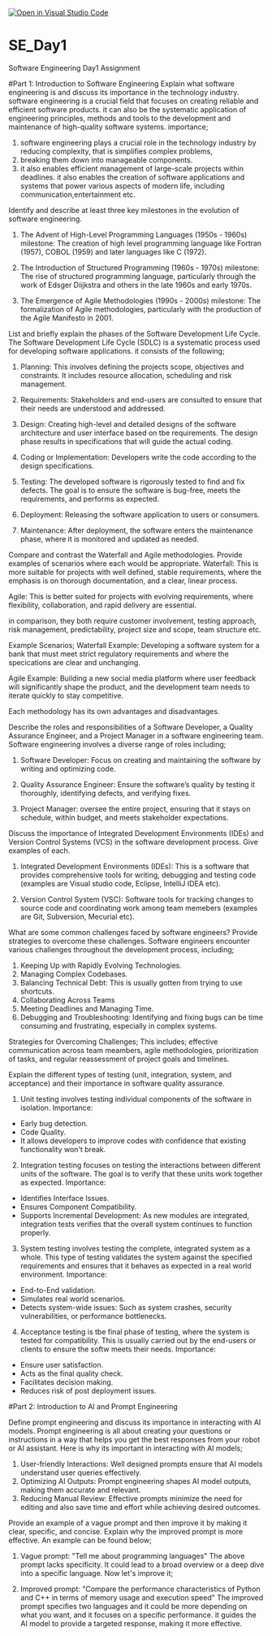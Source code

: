 [![Open in Visual Studio Code](https://classroom.github.com/assets/open-in-vscode-2e0aaae1b6195c2367325f4f02e2d04e9abb55f0b24a779b69b11b9e10269abc.svg)](https://classroom.github.com/online_ide?assignment_repo_id=15560634&assignment_repo_type=AssignmentRepo)
# SE_Day1
Software Engineering Day1 Assignment

#Part 1: Introduction to Software Engineering
Explain what software engineering is and discuss its importance in the technology industry.
software engineering is a crucial field that focuses on creating reliable and efficient software products. 
it can also be the systematic application of engineering principles, methods and tools to the development and maintenance of high-quality software systems.
importance;
1. software engineering plays a crucial role in the technology industry by reducing complexity, that is simplifies complex problems,
2. breaking them down into manageable components. 
3. it also enables efficient management of large-scale projects within deadlines.
it also enables the creation of software applications and systems that power various aspects of modern life, including communication,entertainment etc.

Identify and describe at least three key milestones in the evolution of software engineering.
1. The Advent of High-Level Programming Languages (1950s - 1960s)
milestone: The creation of high level programming language like Fortran (1957), COBOL (1959) and later languages like C (1972).

2. The Introduction of Structured Programming (1960s - 1970s)
milestone: The rise of structured programming language, particularly through the work of Edsger Diijkstra and others in the late 1960s
and early 1970s.

3. The Emergence of Agile Methodologies (1990s - 2000s)
milestone: The formalization of Agile methodologies, particularly with the production of the
Agile Manifesto in 2001.

List and briefly explain the phases of the Software Development Life Cycle.
The Software Development Life Cycle (SDLC) is a systematic process used for developing software applications. 
it consists of the following;
1. Planning: This involves defining the projects scope, objectives and constraints. 
It includes resource allocation, scheduling and risk management.

2. Requirements: Stakeholders and end-users are consulted to ensure that their needs are understood and addressed.

3. Design: Creating high-level and detailed designs of the software architecture and user interface based on tbe requirements.
The design phase results in specifications that will guide the actual coding.

4. Coding or Implementation: Developers write the code according to the design specifications. 

5. Testing: The developed software is rigorously tested to find and fix defects. 
The goal is to ensure the software is bug-free, meets the requirements, and performs as expected.

6. Deployment: Releasing the software application to users or consumers.

7. Maintenance: After deployment, the software enters the maintenance phase, where it is monitored and updated as needed. 

Compare and contrast the Waterfall and Agile methodologies. Provide examples of scenarios where each would be appropriate.
Waterfall: This is more suitable for projects with well defined, stable requirements, where the emphasis is on thorough documentation,
and a clear, linear process.

Agile: This is better suited for projects with evolving requirements, where flexibility, collaboration, and rapid delivery are essential.

in comparison, they both require customer involvement,
testing approach, risk management, predictability, project size and scope, team structure etc.

Example Scenarios;
Waterfall Example: Developing a software system for a bank that must meet strict regulatory requirements and where the specications are clear and unchanging.

Agile Example: Building a new social media platform where user feedback will significantly shape the product, and the development team needs to iterate quickly to stay competitive.

Each methodology has its own advantages and disadvantages.

Describe the roles and responsibilities of a Software Developer, a Quality Assurance Engineer, and a Project Manager in a software engineering team.
Software engineering involves a diverse range of roles including;
1. Software Developer: Focus on creating and maintaining the software by writing and optimizing code.

2. Quality Assurance Engineer: Ensure the software’s quality by testing it thoroughly, identifying defects, and verifying fixes.

3. Project Manager: oversee the entire project, ensuring that it stays on schedule, within budget, and meets stakeholder expectations.

Discuss the importance of Integrated Development Environments (IDEs) and Version Control Systems (VCS) in the software development process. Give examples of each.
1. Integrated Development Environments (IDEs): This is a software that provides comprehensive tools for writing, debugging and testing code (examples are Visual studio code, Eclipse, IntelliJ IDEA etc). 

2. Version Control System (VSC): Software tools for tracking changes to source code and coordinating work among team memebers (examples are Git, Subversion, Mecurial etc).

What are some common challenges faced by software engineers? Provide strategies to overcome these challenges.
Software engineers encounter various challenges throughout the development process, including;
1. Keeping Up with Rapidly Evolving Technologies.
2. Managing Complex Codebases. 
3. Balancing Technical Debt: This is usually gotten from trying to use shortcuts.
4. Collaborating Across Teams
5. Meeting Deadlines and Managing Time.
6. Debugging and Troubleshooting: Identifying and fixing bugs can be time consuming and frustrating, especially in complex systems.

Strategies for Overcoming Challenges;
This includes; effective communication across team meambers, agile methodologies, prioritization of tasks, and regular reassessment of project goals and timelines.

Explain the different types of testing (unit, integration, system, and acceptance) and their importance in software quality assurance.
1. Unit testing involves testing individual components of the software in isolation.
Importance: 
- Early bug detection.
- Code Quality.
- It allows developers to improve codes with confidence that existing functionality won't break.

2. Integration testing focuses on testing the interactions between different units of the software. The goal is to verify that these units work together as expected.
Importance:
- Identifies Interface Issues.
- Ensures Component Compatibility.
- Supports Incremental Development: As new modules are integrated, integration tests verifies that the overall system continues to function properly.

3. System testing involves testing the complete, integrated system as a whole. 
This type of testing validates the system against the specified requirements and ensures that it behaves as expected in a real world environment.
Importance:
- End-to-End validation.
- Simulates real world scenarios.
- Detects system-wide issues: Such as system crashes, security vulnerabilities, or performance bottlenecks.

4. Acceptance testing is tbe final phase of testing, where the system is tested for compatibility. This is usually carried out by the end-users or clients to ensure the softw meets their needs.
Importance:
- Ensure user satisfaction.
- Acts as the final quality check.
- Facilitates decision making.
- Reduces risk of post deployment issues.


#Part 2: Introduction to AI and Prompt Engineering

Define prompt engineering and discuss its importance in interacting with AI models.
Prompt engineering is all about creating your questions or instructions in a way that helps you get the best responses from your robot or AI assistant.
Here is why its important in interacting with AI models;
1. User-friendly Interactions: Well designed prompts ensure that AI models understand user queries effectively.
2. Optimizing AI Outputs: Prompt engineering shapes AI model outputs, making them accurate and relevant.
3. Reducing Manual Review: Effective prompts minimize the need for editing and also save time and effort while achieving desired outcomes.

Provide an example of a vague prompt and then improve it by making it clear, specific, and concise. Explain why the improved prompt is more effective.
An example can be found below;
1. Vague prompt:
"Tell me about programming languages"
The above prompt lacks specificity. It could lead to a broad overview or a deep dive into a specific language. Now let's improve it;

2. Improved prompt:
"Compare the performance characteristics of Python and C++ 
in terms of memory usage and execution speed"
The improved prompt specifies two languages and it could be more depending on what you want, and it focuses on a specific performance.
it guides the AI model to provide a targeted response, making it more effective.
